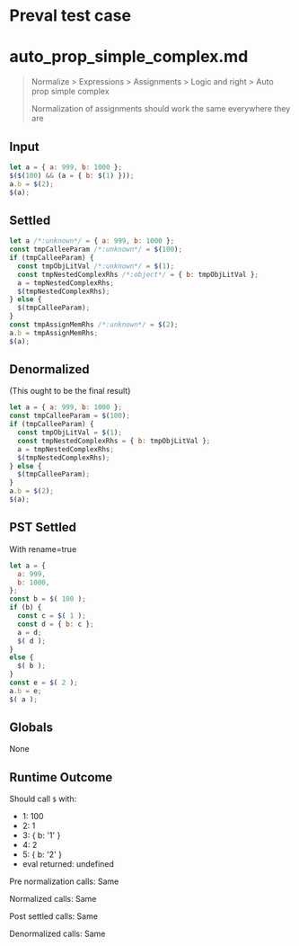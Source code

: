 # Preval test case

# auto_prop_simple_complex.md

> Normalize > Expressions > Assignments > Logic and right > Auto prop simple complex
>
> Normalization of assignments should work the same everywhere they are

## Input

`````js filename=intro
let a = { a: 999, b: 1000 };
$($(100) && (a = { b: $(1) }));
a.b = $(2);
$(a);
`````


## Settled


`````js filename=intro
let a /*:unknown*/ = { a: 999, b: 1000 };
const tmpCalleeParam /*:unknown*/ = $(100);
if (tmpCalleeParam) {
  const tmpObjLitVal /*:unknown*/ = $(1);
  const tmpNestedComplexRhs /*:object*/ = { b: tmpObjLitVal };
  a = tmpNestedComplexRhs;
  $(tmpNestedComplexRhs);
} else {
  $(tmpCalleeParam);
}
const tmpAssignMemRhs /*:unknown*/ = $(2);
a.b = tmpAssignMemRhs;
$(a);
`````


## Denormalized
(This ought to be the final result)

`````js filename=intro
let a = { a: 999, b: 1000 };
const tmpCalleeParam = $(100);
if (tmpCalleeParam) {
  const tmpObjLitVal = $(1);
  const tmpNestedComplexRhs = { b: tmpObjLitVal };
  a = tmpNestedComplexRhs;
  $(tmpNestedComplexRhs);
} else {
  $(tmpCalleeParam);
}
a.b = $(2);
$(a);
`````


## PST Settled
With rename=true

`````js filename=intro
let a = {
  a: 999,
  b: 1000,
};
const b = $( 100 );
if (b) {
  const c = $( 1 );
  const d = { b: c };
  a = d;
  $( d );
}
else {
  $( b );
}
const e = $( 2 );
a.b = e;
$( a );
`````


## Globals


None


## Runtime Outcome


Should call `$` with:
 - 1: 100
 - 2: 1
 - 3: { b: '1' }
 - 4: 2
 - 5: { b: '2' }
 - eval returned: undefined

Pre normalization calls: Same

Normalized calls: Same

Post settled calls: Same

Denormalized calls: Same
